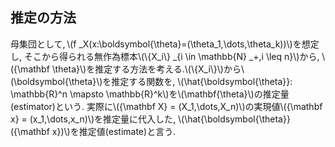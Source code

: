 ## 推定の方法
母集団として,&thinsp;\\(f _X(x:\boldsymbol{\theta}=(\theta_1,\dots,\theta_k))\\)を想定し,
そこから得られる無作為標本\\(\\{X_i\\} _{i \in \mathbb{N} _+,i \leq n}\\)から,
\\({\mathbf \theta}\\)を推定する方法を考える.\\(\\{X_i\\}\\)から\\(\boldsymbol{\theta}\\)を推定する関数を,
\\(\hat{\boldsymbol{\theta}}: \mathbb{R}^n \mapsto \mathbb{R}^k\\)を\\(\mathbf{\theta}\\)の推定量(estimator)という.
実際に\\({\mathbf X} = (X_1,\dots,X_n)\\)の実現値\\({\mathbf x} = (x_1,\dots,x_n)\\)を推定量に代入した,
\\(\hat{\boldsymbol{\theta}}({\mathbf x})\\)を推定値(estimate)と言う.

